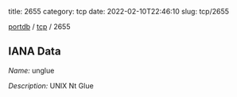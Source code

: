title: 2655
category: tcp
date: 2022-02-10T22:46:10
slug: tcp/2655

[portdb](/) / [tcp](/category/tcp.html) / 2655


## IANA Data

_Name:_ unglue

_Description:_ UNIX Nt Glue

